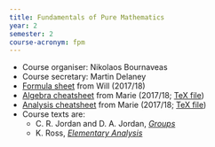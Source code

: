 ```yaml
---
title: Fundamentals of Pure Mathematics	
year: 2
semester: 2
course-acronym: fpm
---
```

- Course organiser: Nikolaos Bournaveas
- Course secretary: Martin Delaney
- [Formula sheet](resources/math2/fpm/FPM_Formula_Sheet.pdf) from Will (2017/18)
- [Algebra cheatsheet](resources/math2/fpm/fpm_algebra.pdf) from Marie (2017/18; [TeX file](<https://github.com/mariegold/cheatsheets/tree/master/FPM/fpm_algebra>))
- [Analysis cheatsheet](resources/math2/fpm/fpm_analysis.pdf) from Marie (2017/18; [TeX file](<https://github.com/mariegold/cheatsheets/tree/master/FPM/fpm_analysis>))
- Course texts are:
  - C. R. Jordan and D. A. Jordan, [*Groups*](https://discovered.ed.ac.uk/primo-explore/fulldisplay?docid=44UOE_ALMA51151056860002466&vid=44UOE_VU2&search_scope=default_scope&tab=default_tab&lang=en_US&context=L&isFrbr=true)
  - K. Ross, [*Elementary Analysis*](https://discovered.ed.ac.uk/primo-explore/fulldisplay?docid=TN_cdi_askewsholts_vlebooks_9781461462712&vid=44UOE_VU2&search_scope=default_scope&tab=default_tab&lang=en_US&context=PC)

